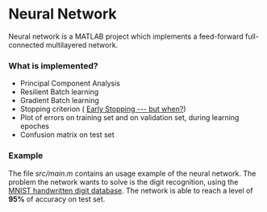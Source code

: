 # Neural Network
Neural network is a MATLAB project which implements a feed-forward full-connected multilayered network.
### What is implemented?
  - Principal Component Analysis
  - Resilient Batch learning 
  - Gradient Batch learning
  - Stopping criterion ( [Early Stopping --- but when?](https://page.mi.fu-berlin.de/prechelt/Biblio/stop_tricks1997.pdf))
  - Plot of errors on training set and on validation set, during learning epoches
  - Confusion matrix on test set
### Example
The file *src/main.m* contains an usage example of the neural network. The problem the network wants to solve is the digit recognition, using the [MNIST handwritten digit database](http://yann.lecun.com/exdb/mnist/). The network is able to reach a level of **95%** of accuracy on test set.